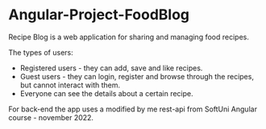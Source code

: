 # Angular-Project-FoodBlog
Recipe Blog is a web application for sharing and managing food recipes.

The types of users:
* Registered users - they can add, save and like recipes.
* Guest users - they can login, register and browse through the recipes, but cannot interact with them.
* Everyone can see the details about a certain recipe.

For back-end the app uses a modified by me rest-api from SoftUni Angular course - november 2022.
